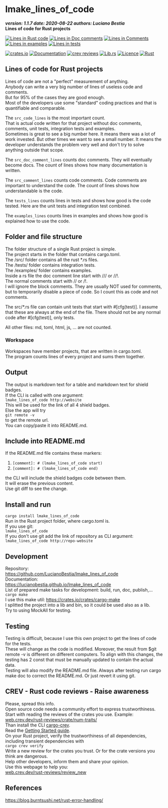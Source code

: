 [comment]: # (lmake_md_to_doc_comments segment start A)

# lmake_lines_of_code  

[comment]: # (lmake_cargo_toml_to_md start)

***version: 1.1.7  date: 2020-08-22 authors: Luciano Bestia***  
**Lines of code for Rust projects**

[comment]: # (lmake_cargo_toml_to_md end)

[comment]: # (lmake_lines_of_code start)
[![Lines in Rust code](https://img.shields.io/badge/Lines_in_Rust-379-green.svg)](https://github.com/LucianoBestia/lmake_lines_of_code/)
[![Lines in Doc comments](https://img.shields.io/badge/Lines_in_Doc_comments-269-blue.svg)](https://github.com/LucianoBestia/lmake_lines_of_code/)
[![Lines in Comments](https://img.shields.io/badge/Lines_in_comments-56-purple.svg)](https://github.com/LucianoBestia/lmake_lines_of_code/)
[![Lines in examples](https://img.shields.io/badge/Lines_in_examples-0-yellow.svg)](https://github.com/LucianoBestia/lmake_lines_of_code/)
[![Lines in tests](https://img.shields.io/badge/Lines_in_tests-142-orange.svg)](https://github.com/LucianoBestia/lmake_lines_of_code/)

[comment]: # (lmake_lines_of_code end)

[![crates.io](https://meritbadge.herokuapp.com/lmake_lines_of_code)](https://crates.io/crates/lmake_lines_of_code) [![Documentation](https://docs.rs/lmake_lines_of_code/badge.svg)](https://docs.rs/lmake_lines_of_code/) [![crev reviews](https://web.crev.dev/rust-reviews/badge/crev_count/lmake_lines_of_code.svg)](https://web.crev.dev/rust-reviews/crate/lmake_lines_of_code/) [![Lib.rs](https://img.shields.io/badge/Lib.rs-rust-orange.svg)](https://lib.rs/crates/lmake_lines_of_code/) [![Licence](https://img.shields.io/badge/license-MIT-blue.svg)](https://github.com/LucianoBestia/lmake_lines_of_code/blob/master/LICENSE) [![Rust](https://github.com/LucianoBestia/lmake_lines_of_code/workflows/RustAction/badge.svg)](https://github.com/LucianoBestia/lmake_lines_of_code/)

## Lines of code for Rust projects

Lines of code are not a "perfect" measurement of anything.\
Anybody can write a very big number of lines of useless code and comments.\
But for 95% of the cases they are good enough.\
Most of the developers use some "standard" coding practices and that is quantifiable and comparable.  

The `src_code_lines` is the most important count.\
That is actual code written for that project without  doc comments, comments, unit tests, integration tests and examples.\
Sometimes is great to see a big number here. It means there was a lot of work invested. But other times we want to see a small number. It means the developer understands the problem very well and don't try to solve anything outside that scope.  

The `src_doc_comment_lines` counts doc comments. They will eventually become docs. The count of lines shows how many documentation is written.  

The `src_comment_lines` counts code comments. Code comments are important to understand the code. The count of lines shows how understandable is the code.  

The `tests_lines` counts lines in tests and shows how good is the code tested. Here are the unit tests and integration test combined.  

The `examples_lines` counts lines in examples and shows how good is explained how to use the code.  

## Folder and file structure

The folder structure of a single Rust project is simple.\
The project starts in the folder that contains cargo.toml.\
The /src/ folder contains all the rust \*.rs files.\
The /tests/ folder contains integration tests.\
The /examples/ folder contains examples.\
Inside a rs file the doc comment line start with /// or //!.\
The normal comments start with // or /!.\
I will ignore the block comments. They are usually NOT used for comments, but to temporarily disable a piece of code. So I count this as code and not comments.  

The src/\*.rs file can contain unit tests that start with #[cfg(test)]. I assume that these are always at the end of the file. There should not be any normal code after #[cfg(test)], only tests.  

All other files: md, toml, html, js, ... are not counted.  

### Workspace

Workspaces have member projects, that are written in cargo.toml.\
The program counts lines of every project and sums them together.  

## Output

The output is markdown text for a table and markdown text for shield badges.\
If the CLI is called with one argument:  
`lmake_lines_of_code http://website`  
This will be used for the link of all 4 shield badges.  
Else the app will try  
`git remote -v`  
to get the remote url.  
You can copy/paste it into README.md.  

## Include into README.md

If the README.md file contains these markers:  

1. `[comment]: # (lmake_lines_of_code start)`  
2. `[comment]: # (lmake_lines_of_code end)`  

the CLI will include the shield badges code between them.  
It will erase the previous content.  
Use git diff to see the change.  

## Install and run

`cargo install lmake_lines_of_code`  
Run in the Rust project folder, where cargo.toml is.  
If you use git:  
`lmake_lines_of_code`  
If you don't use git add the link of repository as CLI argument:  
`lmake_lines_of_code http://repo-website`  

[comment]: # (lmake_md_to_doc_comments segment end A)

## Development

Repository:  
<https://github.com/LucianoBestia/lmake_lines_of_code>  
Documentation:\
<https://lucianobestia.github.io/lmake_lines_of_code>\
List of prepared make tasks for development: build, run, doc, publish,...\
`cargo make`  
I use this make util: <https://crates.io/crates/cargo-make>  
I splitted the project into a lib and bin, so it could be used also as a lib.  
Try to using MockAll for testing.  

## Testing

Testing is difficult, because I use this own project to get the lines of code for the tests.  
These will change as the code is modified. Moreover, the result from $git remote -v is different on different computers. To align with this changes, the testing has 2 const that must be manually updated to contain the actual data.  
Testing will also modify the README.md file. Always after testing run cargo make doc to correct the README.md. Or just revert it using git.  

## CREV - Rust code reviews - Raise awareness

Please, spread this info.\
Open source code needs a community effort to express trustworthiness.\
Start with reading the reviews of the crates you use. Example:  
[web.crev.dev/rust-reviews/crate/num-traits/](https://web.crev.dev/rust-reviews/crate/num-traits/)  
Than install the CLI [cargo-crev](https://github.com/crev-dev/cargo-crev)\.  
Read the [Getting Started guide](https://github.com/crev-dev/cargo-crev/blob/master/cargo-crev/src/doc/getting_started.md).  
On your Rust project, verify the trustworthiness of all dependencies, including transient dependencies with  
`cargo crev verify`\
Write a new review for the crates you trust. Or for the crate versions you think are dangerous.\
Help other developers, inform them and share your opinion.\
Use this webpage to help you:  
[web.crev.dev/rust-reviews/review_new](https::/web.crev.dev/rust-reviews/review_new)  

## References

<https://blog.burntsushi.net/rust-error-handling/>
